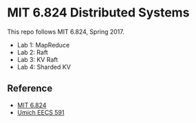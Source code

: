 # MIT 6.824 Distributed Systems

This repo follows MIT 6.824, Spring 2017.

- Lab 1: MapReduce
- Lab 2: Raft
- Lab 3: KV Raft
- Lab 4: Sharded KV

## Reference

- [MIT 6.824](https://pdos.csail.mit.edu/6.824/index.html)
- [Umich EECS 591](https://web.eecs.umich.edu/~manosk/eecs591-w17.html)
